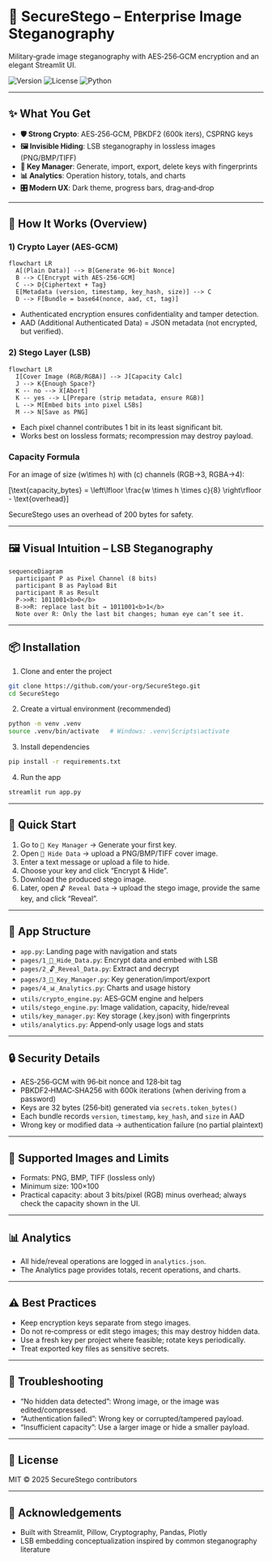 # 🔐 SecureStego – Enterprise Image Steganography

Military‑grade image steganography with AES‑256‑GCM encryption and an elegant Streamlit UI.

![Version](https://img.shields.io/badge/version-2.0-blue)
![License](https://img.shields.io/badge/license-MIT-green)
![Python](https://img.shields.io/badge/python-3.11+-yellow)

---

## ✨ What You Get

- **🛡️ Strong Crypto**: AES‑256‑GCM, PBKDF2 (600k iters), CSPRNG keys
- **🖼️ Invisible Hiding**: LSB steganography in lossless images (PNG/BMP/TIFF)
- **📂 Key Manager**: Generate, import, export, delete keys with fingerprints
- **📊 Analytics**: Operation history, totals, and charts
- **🎛️ Modern UX**: Dark theme, progress bars, drag‑and‑drop

---

## 🧠 How It Works (Overview)

### 1) Crypto Layer (AES‑GCM)

```mermaid
flowchart LR
  A[(Plain Data)] --> B[Generate 96‑bit Nonce]
  B --> C[Encrypt with AES‑256‑GCM]
  C --> D{Ciphertext + Tag}
  E[Metadata (version, timestamp, key_hash, size)] --> C
  D --> F[Bundle = base64(nonce, aad, ct, tag)]
```

- Authenticated encryption ensures confidentiality and tamper detection.
- AAD (Additional Authenticated Data) = JSON metadata (not encrypted, but verified).

### 2) Stego Layer (LSB)

```mermaid
flowchart LR
  I[Cover Image (RGB/RGBA)] --> J[Capacity Calc]
  J --> K{Enough Space?}
  K -- no --> X[Abort]
  K -- yes --> L[Prepare (strip metadata, ensure RGB)]
  L --> M[Embed bits into pixel LSBs]
  M --> N[Save as PNG]
```

- Each pixel channel contributes 1 bit in its least significant bit.
- Works best on lossless formats; recompression may destroy payload.

### Capacity Formula

For an image of size \(w\times h\) with \(c\) channels (RGB→3, RGBA→4):

\[\text{capacity\_bytes} = \left\lfloor \frac{w \times h \times c}{8} \right\rfloor - \text{overhead}\]

SecureStego uses an overhead of 200 bytes for safety.

---

## 🖼️ Visual Intuition – LSB Steganography

```mermaid
sequenceDiagram
  participant P as Pixel Channel (8 bits)
  participant B as Payload Bit
  participant R as Result
  P->>R: 1011001<b>0</b>
  B->>R: replace last bit → 1011001<b>1</b>
  Note over R: Only the last bit changes; human eye can’t see it.
```

---

## 📦 Installation

1) Clone and enter the project

```bash
git clone https://github.com/your-org/SecureStego.git
cd SecureStego
```

2) Create a virtual environment (recommended)

```bash
python -m venv .venv
source .venv/bin/activate   # Windows: .venv\Scripts\activate
```

3) Install dependencies

```bash
pip install -r requirements.txt
```

4) Run the app

```bash
streamlit run app.py
```

---

## 🚀 Quick Start

1) Go to `🔑 Key Manager` → Generate your first key.
2) Open `🔐 Hide Data` → upload a PNG/BMP/TIFF cover image.
3) Enter a text message or upload a file to hide.
4) Choose your key and click “Encrypt & Hide”.
5) Download the produced stego image.
6) Later, open `🔓 Reveal Data` → upload the stego image, provide the same key, and click “Reveal”.

---

## 🧭 App Structure

- `app.py`: Landing page with navigation and stats
- `pages/1_🔐_Hide_Data.py`: Encrypt data and embed with LSB
- `pages/2_🔓_Reveal_Data.py`: Extract and decrypt
- `pages/3_🔑_Key_Manager.py`: Key generation/import/export
- `pages/4_📊_Analytics.py`: Charts and usage history
- `utils/crypto_engine.py`: AES‑GCM engine and helpers
- `utils/stego_engine.py`: Image validation, capacity, hide/reveal
- `utils/key_manager.py`: Key storage (.key.json) with fingerprints
- `utils/analytics.py`: Append‑only usage logs and stats

---

## 🔒 Security Details

- AES‑256‑GCM with 96‑bit nonce and 128‑bit tag
- PBKDF2‑HMAC‑SHA256 with 600k iterations (when deriving from a password)
- Keys are 32 bytes (256‑bit) generated via `secrets.token_bytes()`
- Each bundle records `version`, `timestamp`, `key_hash`, and `size` in AAD
- Wrong key or modified data → authentication failure (no partial plaintext)

---

## 🧪 Supported Images and Limits

- Formats: PNG, BMP, TIFF (lossless only)
- Minimum size: 100×100
- Practical capacity: about 3 bits/pixel (RGB) minus overhead; always check the capacity shown in the UI.

---

## 📊 Analytics

- All hide/reveal operations are logged in `analytics.json`.
- The Analytics page provides totals, recent operations, and charts.

---

## ⚠️ Best Practices

- Keep encryption keys separate from stego images.
- Do not re‑compress or edit stego images; this may destroy hidden data.
- Use a fresh key per project where feasible; rotate keys periodically.
- Treat exported key files as sensitive secrets.

---

## 🧰 Troubleshooting

- “No hidden data detected”: Wrong image, or the image was edited/compressed.
- “Authentication failed”: Wrong key or corrupted/tampered payload.
- “Insufficient capacity”: Use a larger image or hide a smaller payload.

---

## 📜 License

MIT © 2025 SecureStego contributors

---

## 🙌 Acknowledgements

- Built with Streamlit, Pillow, Cryptography, Pandas, Plotly
- LSB embedding conceptualization inspired by common steganography literature